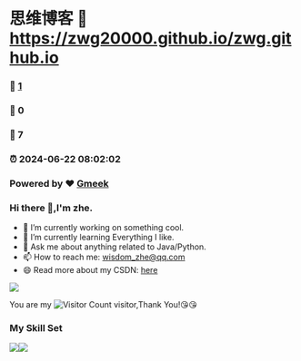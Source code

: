 # 思维博客 :link: https://zwg20000.github.io/zwg.github.io 
### :page_facing_up: [1](https://zwg20000.github.io/zwg.github.io/tag.html) 
### :speech_balloon: 0 
### :hibiscus: 7 
### :alarm_clock: 2024-06-22 08:02:02 
### Powered by :heart: [Gmeek](https://github.com/Meekdai/Gmeek)
### Hi there 👋,I'm zhe.
- 🔭 I’m currently working on something cool.
- 🌱 I’m currently learning Everything I like.
- 💬 Ask me about anything related to Java/Python.
- 📫 How to reach me: wisdom_zhe@qq.com
- 😄 Read more about my CSDN: [here](https://blog.csdn.net/qq_44231797?spm=1000.2115.3001.5343)

![](https://github-readme-stats.vercel.app/api?username=wisdom-zhe&show_icons=true&theme=transparent)

You are my ![Visitor Count](https://profile-counter.glitch.me/wisdom-zhe/count.svg) visitor,Thank You!:kissing_heart::kissing_heart:

### My Skill Set

![](https://img.shields.io/badge/Java-ED8B00?style=for-the-badge&logo=openjdk&logoColor=white)![](https://img.shields.io/badge/Python-3776AB?style=for-the-badge&logo=python&logoColor=white)

